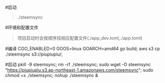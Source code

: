 #启动
>./steemsync

#环境和配置文件
>项目启动时会按顺序找相应配置文件(./app_dev.toml,./app.toml)

#编译
CGO_ENABLED=0 GOOS=linux GOARCH=amd64 go build; aws s3 cp ./steemsync s3://piupiupiu/;

#启动
pkill -9 steemsync;
rm -rf ./steemsync;
sudo wget -O steemsync "https://piupiupiu.s3.ap-northeast-1.amazonaws.com/steemsync";
sudo chmod +x ./steemsync;
nohup ./steemsync &